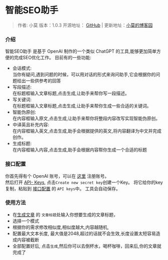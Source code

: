 # 智能SEO助手
> 作者: 小莫
> 版本：1.0.3
> 开源地址： <a href="https://github.com/GlossMod/AI-SEO-Tools" target="_blank">GitHub</a> | 更新地址：<a href="https://blog.aoe.top/tools/620" target="_blank">小莫的博客园</a>

### 介绍
            
智能SEO助手 是基于 OpenAI 制作的一个类似 ChatGPT 的工具,能够更加简单方便的完成SEO优化工作。
目前有的一些功能:
- 会话模式:  
    当你有疑问,遇到问题的时候，可以用对话的形式来询问助手,它会根据你的问题给出一些供参考的回答
- 写段描述:  
    在标题框输入文章标题,点击生成,让助手来帮你写一段描述。
- 写关键词:  
    在标题框输入文章标题,点击生成,让助手来帮你生成一些合适的关键词。
- 智能伪原创:  
    在内容框输入原文,点击生成,让助手来帮你将整段内容改写实现智能伪原创。
- 中译英且补充内容:  
    在内容框输入英文,点击生成,助手会根据提供的英文,将内容翻译为中文并完成创作。
- 生成标题:  
    在内容框输入内容,点击生成,助手会根据内容帮你生成一个合适的标题



### 接口配置

你首先得有个 OpenAI 账号，可以在 <a href="https://chat.openai.com/auth/login" target="_blank" rel="">这里</a> 注册账号。  
然后打开 <a href="https://platform.openai.com/account/api-keys" target="_blank">API- Keys</a>, 点击`Create new secret key`创建一个Key。
将它给你的key复制，粘贴到 [接口配置](#/configuration) 的 `API keys`中。
工具会自动保存。

### 使用方法

- 在[生成文章](#/) 的 `文章标题`处输入你想要生成的文章标题，
- 选择一个模式
- 根据你的需求修改相似度,相似度越大,内容越随机,
- 配置最大文本长度, 最大值是2048,超过的话就不会生效,长度设置太短容易造成内容被截断
- 全部配置好后, 点击`生成`,然后你可以去倒杯水，喝杯咖啡，回来后,你的文章就完成了